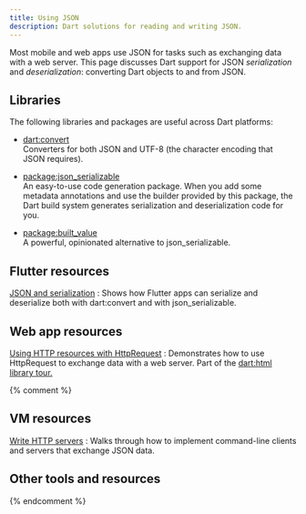 ```yaml
---
title: Using JSON
description: Dart solutions for reading and writing JSON.
---
```


Most mobile and web apps use JSON for tasks such as
exchanging data with a web server.
This page discusses Dart support for JSON _serialization_ and _deserialization_:
converting Dart objects to and from JSON.


## Libraries

The following libraries and packages are useful across Dart platforms:

* [dart:convert](/guides/libraries/library-tour#dartconvert---decoding-and-encoding-json-utf-8-and-more)<br>
  Converters for both JSON and UTF-8
  (the character encoding that JSON requires).

* [package:json_serializable]({{site.pub-pkg}}/json_serializable)<br>
  An easy-to-use code generation package.
  When you add some metadata annotations
  and use the builder provided by this package,
  the Dart build system generates serialization and deserialization code for you.

* [package:built_value]({{site.pub-pkg}}/built_value)<br>
  A powerful, opinionated alternative to json_serializable.


## Flutter resources

[JSON and serialization]({{site.flutter}}/docs/development/data-and-backend/json)
: Shows how Flutter apps can serialize and deserialize both
  with dart:convert and with json_serializable.


## Web app resources

[Using HTTP resources with HttpRequest](/guides/libraries/library-tour#using-http-resources-with-httprequest)
: Demonstrates how to use HttpRequest to exchange data with a web server.
  Part of the [dart:html library tour.](/guides/libraries/library-tour#darthtml)


{% comment %}
## VM resources

[Write HTTP servers](/tutorials/server/httpserver)
: Walks through how to implement command-line clients and servers
  that exchange JSON data.

## Other tools and resources
{% endcomment %}
